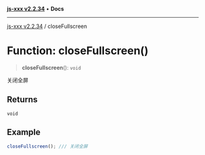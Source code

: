 [**js-xxx v2.2.34**](../README.md) • **Docs**

***

[js-xxx v2.2.34](../README.md) / closeFullscreen

# Function: closeFullscreen()

> **closeFullscreen**(): `void`

关闭全屏

## Returns

`void`

## Example

```ts
closeFullscreen(); /// 关闭全屏
```
